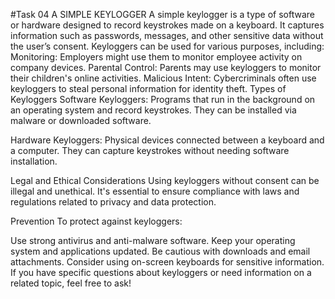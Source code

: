 #Task 04 A SIMPLE KEYLOGGER
A simple keylogger is a type of software or hardware designed to record keystrokes made on a keyboard. It captures information such as passwords, messages, and other sensitive data without the user’s consent. Keyloggers can be used for various purposes, including:
Monitoring: Employers might use them to monitor employee activity on company devices.
Parental Control: Parents may use keyloggers to monitor their children's online activities.
Malicious Intent: Cybercriminals often use keyloggers to steal personal information for identity theft.
Types of Keyloggers
Software Keyloggers: Programs that run in the background on an operating system and record keystrokes. They can be installed via malware or downloaded software.

Hardware Keyloggers: Physical devices connected between a keyboard and a computer. They can capture keystrokes without needing software installation.

Legal and Ethical Considerations
Using keyloggers without consent can be illegal and unethical. It's essential to ensure compliance with laws and regulations related to privacy and data protection.

Prevention
To protect against keyloggers:

Use strong antivirus and anti-malware software.
Keep your operating system and applications updated.
Be cautious with downloads and email attachments.
Consider using on-screen keyboards for sensitive information.
If you have specific questions about keyloggers or need information on a related topic, feel free to ask!




